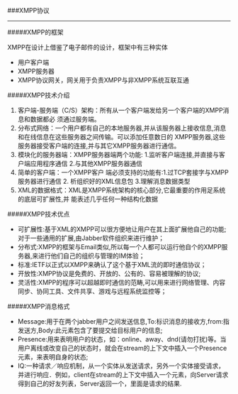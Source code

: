 ###XMPP协议
******
#####XMPP的框架
  
  XMPP在设计上借鉴了电子邮件的设计，框架中有三种实体
    
  * 用户客户端
  * XMPP服务器
  * XMPP协议网关，网关用于负责XMPP与非XMPP系统互联互通

#####XMPP技术介绍
1.  客户端-服务端（C/S）架构：所有从一个客户端发给另一个客户端的XMPP消息和数据都必 须通过服务端。
2.  分布式网络：一个用户都有自己的本地服务器,并从该服务器上接收信息,消息和在线信息在这些服务器之间传输。可以添加任意数日的 XMPP服务器,这些服务器接受客户端的连接,并与其它XMPP服务器进行通信。
3.  模块化的服务器端：XMPP服务器端两个功能: 1.监听客户端连接,并直接与客户端应用程序通信 2.与其他XMPP服务器通信
4.  简单的客户端：一个XMPP客户 端必须支持的功能有:1.过TCP套接字与XMPP服务器进行通信 2. 析组织好的XML信息包 3.理解消息数据类型
5.  XML的数据格式：XML是XMPP系统架构的核心部分,它最重要的作用足系统的底层可扩展性,并 能表述几乎任何一种结构化数据
  
#####XMPP技术优点
* 可扩展性:基于XML的XMPP可以很方便地让用户在其上面扩展他自己的功能;对于一些通用的扩展,由Jabber软件组织来进行维护；
* 分布式:XMPP的框架与Email类似,所以每一个人都可以运行他自个的XMPP服务器,来进行他们自己的组织与管理的IM体验；
* 标准:IETF以正式以XMPP来确认了这个基于XML流的即时通信协议；
* 开放性:XMPP协议是免费的、开放的、公有的、容易被理解的协议;
* 灵活性:XMPP的程序可以超越即时通信的范畴,可以用来进行网络管理、内容同步、协同工具、文件共享、游戏与远程系统监控等；

#####XMPP消息格式
* Message:用于在两个jabber用户之间发送信息,To:标识消息的接收方,from:指发送方,Body:此元素包含了要提交给目标用户的信息;
* Presence:用来表明用户的状态，如：online、away、dnd(请勿打扰)等。当用户离线或改变自己的状态时，就会在stream的上下文中插入一个Presence元素，来表明自身的状态;
* IQ:一种请求／响应机制，从一个实体从发送请求，另外一个实体接受请求，并进行响应．例如，client在stream的上下文中插入一个元素，向Server请求得到自己的好友列表，Server返回一个，里面是请求的结果.

  
